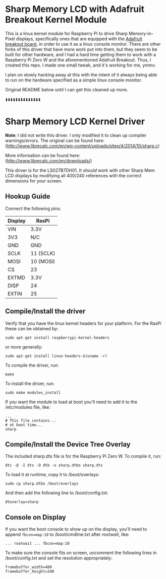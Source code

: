 # Sharp Memory LCD with Adafruit Breakout Kernel Module

This is a linux kernel module for Raspberry Pi to drive Sharp Memory-in-Pixel displays, specifically ones that are equipped with the 
[Adafruit breakout board](https://www.adafruit.com/product/4694), in order to use it as a linux console monitor. There are other forks of this driver that have more work put into them, but they seem to be built for other hardware, and I had a hard time getting them to work with a Raspberry Pi Zero W and the aforementioned Adafruit Breakout. Thus, I created this repo. I made one small tweak, and it's working for me, ymmv.

I plan on slowly hacking away at this with the intent of it always being able to run on the hardware specified as a simple linux console monitor.

Original README below until I can get this cleaned up more.

⬇️⬇️⬇️⬇️⬇️⬇️⬇️⬇️⬇️⬇️⬇️⬇️⬇️⬇️

# Sharp Memory LCD Kernel Driver

**Note**: I did not write this driver. I only modified it to clean up compiler warnings/errors. The original can be found here:
(http://www.librecalc.com/en/wp-content/uploads/sites/4/2014/10/sharp.c)

More information can be found here:
(http://www.librecalc.com/en/downloads/)

This driver is for the LS027B7DH01. It *should* work with other Sharp Mem LCD displays by modifying all 400/240 references with the correct dimensions for your screen.

## Hookup Guide
Connect the following pins:

Display | RasPi
------- | ---------
VIN     | 3.3V      
3V3     | N/C       
GND     | GND       
SCLK    | 11 (SCLK) 
MOSI    | 10 (MOSI) 
CS      | 23        
EXTMD   | 3.3V      
DISP    | 24        
EXTIN   | 25        

## Compile/Install the driver
Verify that you have the linux kernel headers for your platform. For the RasPi these can be obtained by:
```
sudo apt-get install raspberrypi-kernel-headers
```
or more generally:
```
sudo apt-get install linux-headers-$(uname -r)
```

To compile the driver, run:
```
make
```

To install the driver, run:
```
sudo make modules_install
```

If you want the module to load at boot you'll need to add it to the /etc/modules file, like:
```
...
# This file contains...
# at boot time...
sharp
```

## Compile/Install the Device Tree Overlay
The included sharp.dts file is for the Raspberry Pi Zero W. To compile it, run:
```
dtc -@ -I dts -O dtb -o sharp.dtbo sharp.dts
```

To load it at runtime, copy it to /boot/overlays:
```
sudo cp sharp.dtbo /boot/overlays
```

And then add the following line to /boot/config.txt:
```
dtoverlay=sharp
```

## Console on Display
If you want the boot console to show up on the display, you'll need to append `fbcon=map:10` to /boot/cmdline.txt after *rootwait*, like:
```
... rootwait ... fbcon=map:10
```

To make sure the console fits on screen, uncomment the following lines in /boot/config.txt and set the resolution appropriately:
```
framebuffer_width=400
framebuffer_height=240
```
